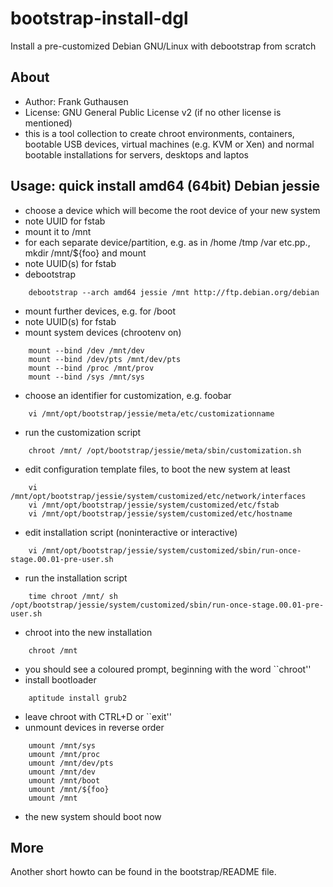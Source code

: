 # bootstrap-install-dgl
Install a pre-customized Debian GNU/Linux with debootstrap from scratch

## About

* Author: Frank Guthausen
* License: GNU General Public License v2 (if no other license is mentioned)
* this is a tool collection to create chroot environments, containers, bootable USB devices, virtual machines (e.g. KVM or Xen) and normal bootable installations for servers, desktops and laptos

## Usage: quick install amd64 (64bit) Debian jessie

* choose a device which will become the root device of your new system
* note UUID for fstab
* mount it to /mnt
* for each separate device/partition, e.g. as in /home /tmp /var etc.pp., mkdir /mnt/${foo} and mount
* note UUID(s) for fstab
* debootstrap

```
    debootstrap --arch amd64 jessie /mnt http://ftp.debian.org/debian
```

* mount further devices, e.g. for /boot
* note UUID(s) for fstab
* mount system devices (chrootenv on)

```
    mount --bind /dev /mnt/dev
    mount --bind /dev/pts /mnt/dev/pts
    mount --bind /proc /mnt/prov
    mount --bind /sys /mnt/sys
```

* choose an identifier for customization, e.g. foobar

```
    vi /mnt/opt/bootstrap/jessie/meta/etc/customizationname
```

* run the customization script

```
    chroot /mnt/ /opt/bootstrap/jessie/meta/sbin/customization.sh
```

* edit configuration template files, to boot the new system at least

```
    vi /mnt/opt/bootstrap/jessie/system/customized/etc/network/interfaces
    vi /mnt/opt/bootstrap/jessie/system/customized/etc/fstab
    vi /mnt/opt/bootstrap/jessie/system/customized/etc/hostname
```

* edit installation script (noninteractive or interactive)

```
    vi /mnt/opt/bootstrap/jessie/system/customized/sbin/run-once-stage.00.01-pre-user.sh
```

* run the installation script

```
    time chroot /mnt/ sh /opt/bootstrap/jessie/system/customized/sbin/run-once-stage.00.01-pre-user.sh
```

* chroot into the new installation

```
    chroot /mnt
```

* you should see a coloured prompt, beginning with the word ``chroot''
* install bootloader

```
    aptitude install grub2
```

* leave chroot with CTRL+D or ``exit''
* unmount devices in reverse order

```
    umount /mnt/sys
    umount /mnt/proc
    umount /mnt/dev/pts
    umount /mnt/dev
    umount /mnt/boot
    umount /mnt/${foo}
    umount /mnt
```

* the new system should boot now

## More
Another short howto can be found in the bootstrap/README file.
